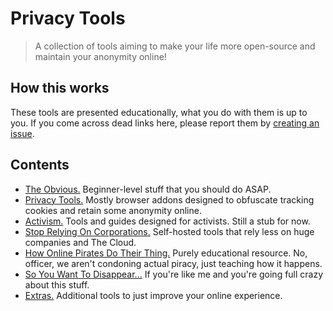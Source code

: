 # Privacy Tools
> A collection of tools aiming to make your life more open-source and maintain your anonymity online!

## How this works
These tools are presented educationally, what you do with them is up to you.
If you come across dead links here, please report them by [creating an issue](https://github.com/transgendercyborg/privacy-tools/issues/new).

## Contents
- [The Obvious.](https://github.com/transgendercyborg/privacy-tools/blob/main/TheObvious.md) Beginner-level stuff that you should do ASAP.
- [Privacy Tools.](https://github.com/transgendercyborg/privacy-tools/blob/main/PrivacyAddons.md) Mostly browser addons designed to obfuscate tracking cookies and retain some anonymity online.
- [Activism.](https://github.com/transgendercyborg/privacy-tools/blob/main/Activism.md) Tools and guides designed for activists. Still a stub for now.
- [Stop Relying On Corporations.](https://github.com/transgendercyborg/privacy-tools/blob/main/AntiCorpo.md) Self-hosted tools that rely less on huge companies and The Cloud.
- [How Online Pirates Do Their Thing.](https://github.com/transgendercyborg/privacy-tools/blob/main/YoHo.md) Purely educational resource. No, officer, we aren't condoning actual piracy, just teaching how it happens.
- [So You Want To Disappear...](https://github.com/transgendercyborg/privacy-tools/blob/main/Disappear.md) If you're like me and you're going full crazy about this stuff.
- [Extras.](https://github.com/transgendercyborg/privacy-tools/blob/main/Extras.md) Additional tools to just improve your online experience.
